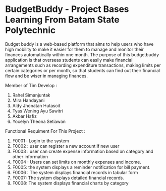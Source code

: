 # BudgetBuddy - Project Bases Learning From Batam State Polytechnic
Budget buddy is a web-based platform that aims to help users who have high mobility to make it easier for them to manage and monitor their finances automatically within one month.
The purpose of this budgetbuddy application is that overseas students can easily make financial arrangements such as recording expenditure transactions, making limits per certain categories or per month, so that students can find out their financial flow and be wiser in managing finances.

Member of Tim Develop : 
  1. Rahel Simanjuntak 
  2. Mira Handayani 
  3. Aldy Jhonatan Hutasoit 
  4. Tyas Wening Ayu Sawitri 
  5. Akbar Hafiz  
  6. Yocelyn Theona Setiawan 


Functional Requiment For This Project : 
  1. F0001 : Login to the system
  2. F0002 : user can register a new account if new user
  3. F0003 : user can create expense information based on category and other information
  4. F0004 : Users can set limits on monthly expenses and income.
  5. F0005: the system displays a reminder notification for bill payment.
  6. F0006 : The system displays financial records in tabular form
  7. F0007: The system displays detailed financial records.
  8. F0008: The system displays financial charts by category

